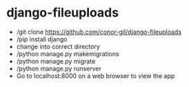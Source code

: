# django-fileuploads
- /git clone https://github.com/conor-gil/django-fileuploads
- /pip install django
- change into correct directory
- /python manage.py makemigrations
- /python manage.py migrate
- /python manage.py runserver
- Go to localhost:8000 on a web browser to view the app
